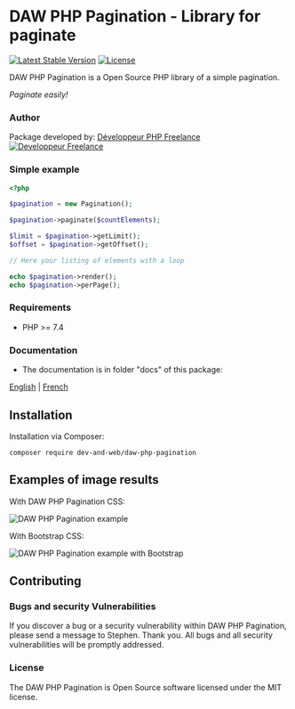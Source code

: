 # DAW PHP Pagination - Library for paginate

[![Latest Stable Version](https://poser.pugx.org/dev-and-web/daw-php-pagination/v/stable)](https://packagist.org/packages/dev-and-web/daw-php-pagination)
[![License](https://poser.pugx.org/dev-and-web/daw-php-pagination/license)](https://packagist.org/packages/dev-and-web/daw-php-pagination)

DAW PHP Pagination is a Open Source PHP library of a simple pagination.

*Paginate easily!*




### Author

Package developed by:
[Développeur PHP Freelance](https://www.devandweb.fr/freelance/developpeur-php)
[![Developpeur Freelance](https://www.devandweb.fr/medias/app/website/developpeur-web.png)](https://www.devandweb.fr)




### Simple example

```php
<?php

$pagination = new Pagination();

$pagination->paginate($countElements);

$limit = $pagination->getLimit();
$offset = $pagination->getOffset();

// Here your listing of elements with a loop

echo $pagination->render();
echo $pagination->perPage();
```




### Requirements

* PHP >= 7.4




### Documentation

* The documentation is in folder "docs" of this package:

[English](https://github.com/dev-and-web/daw-php-pagination/tree/3.0/docs/en/doc.md)
|
[French](https://github.com/dev-and-web/daw-php-pagination/tree/3.0/docs/fr/doc.md)




## Installation

Installation via Composer:
```
composer require dev-and-web/daw-php-pagination
```






## Examples of image results

With DAW PHP Pagination CSS:

![DAW PHP Pagination example](https://www.devandweb.fr/medias/images/packages/daw-php-pagination-example.png)

With Bootstrap CSS:

![DAW PHP Pagination example with Bootstrap](https://www.devandweb.fr/medias/images/packages/daw-php-pagination-example-with-bootstrap.png)






## Contributing

### Bugs and security Vulnerabilities

If you discover a bug or a security vulnerability within DAW PHP Pagination, please send a message to Stephen. Thank you.
All bugs and all security vulnerabilities will be promptly addressed.




### License

The DAW PHP Pagination is Open Source software licensed under the MIT license.
